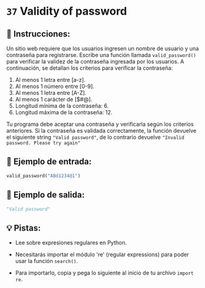 # `37` Validity of password

## 📝 Instrucciones:

Un sitio web requiere que los usuarios ingresen un nombre de usuario y una contraseña para registrarse. Escribe una función llamada `valid_password()` para verificar la validez de la contraseña ingresada por los usuarios. A continuación, se detallan los criterios para verificar la contraseña:

1. Al menos 1 letra entre [a-z].
2. Al menos 1 número entre [0-9].
3. Al menos 1 letra entre [A-Z].
4. Al menos 1 carácter de [$#@].
5. Longitud mínima de la contraseña: 6.
6. Longitud máxima de la contraseña: 12.

Tu programa debe aceptar una contraseña y verificarla según los criterios anteriores. Si la contraseña es validada correctamente, la función devuelve el siguiente string `"Valid password"`, de lo contrario devuelve `"Invalid password. Please try again"`

## 📎 Ejemplo de entrada:

```py
valid_password("ABd1234@1")
```

## 📎 Ejemplo de salida:

```py
"Valid password"
```

## 💡 Pistas:

+ Lee sobre expresiones regulares en Python.

+ Necesitarás importar el módulo 're' (regular expressions) para poder usar la función `search()`.

+ Para importarlo, copia y pega lo siguiente al inicio de tu archivo `import re`.

